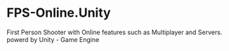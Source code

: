 # FPS-Online.Unity
First Person Shooter with Online features such as Multiplayer and Servers. powerd by Unity - Game Engine
